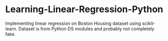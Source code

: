 # Learning-Linear-Regression-Python

Implementing linear regression on Boston Housing dataset using scikit-learn. Dataset is from Python DS modules 
and probably not completely fake. 
